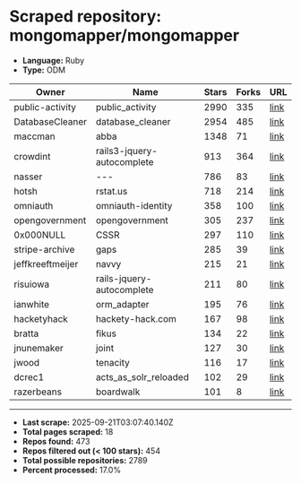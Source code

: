 # Scraped repository: mongomapper/mongomapper
* **Language:** Ruby
* **Type:** ODM

| Owner | Name | Stars | Forks | URL |
|---|---|---|---|---|
| public-activity | public_activity | 2990 | 335 | [link](https://github.com/public-activity/public_activity) |
| DatabaseCleaner | database_cleaner | 2954 | 485 | [link](https://github.com/DatabaseCleaner/database_cleaner) |
| maccman | abba | 1348 | 71 | [link](https://github.com/maccman/abba) |
| crowdint | rails3-jquery-autocomplete | 913 | 364 | [link](https://github.com/crowdint/rails3-jquery-autocomplete) |
| nasser | --- | 786 | 83 | [link](https://github.com/nasser/---) |
| hotsh | rstat.us | 718 | 214 | [link](https://github.com/hotsh/rstat.us) |
| omniauth | omniauth-identity | 358 | 100 | [link](https://github.com/omniauth/omniauth-identity) |
| opengovernment | opengovernment | 305 | 237 | [link](https://github.com/opengovernment/opengovernment) |
| 0x000NULL | CSSR | 297 | 110 | [link](https://github.com/0x000NULL/CSSR) |
| stripe-archive | gaps | 285 | 39 | [link](https://github.com/stripe-archive/gaps) |
| jeffkreeftmeijer | navvy | 215 | 21 | [link](https://github.com/jeffkreeftmeijer/navvy) |
| risuiowa | rails-jquery-autocomplete | 211 | 80 | [link](https://github.com/risuiowa/rails-jquery-autocomplete) |
| ianwhite | orm_adapter | 195 | 76 | [link](https://github.com/ianwhite/orm_adapter) |
| hacketyhack | hackety-hack.com | 167 | 98 | [link](https://github.com/hacketyhack/hackety-hack.com) |
| bratta | fikus | 134 | 22 | [link](https://github.com/bratta/fikus) |
| jnunemaker | joint | 127 | 30 | [link](https://github.com/jnunemaker/joint) |
| jwood | tenacity | 116 | 17 | [link](https://github.com/jwood/tenacity) |
| dcrec1 | acts_as_solr_reloaded | 102 | 29 | [link](https://github.com/dcrec1/acts_as_solr_reloaded) |
| razerbeans | boardwalk | 101 | 8 | [link](https://github.com/razerbeans/boardwalk) |

---
* **Last scrape:** 2025-09-21T03:07:40.140Z
* **Total pages scraped:** 18
* **Repos found:** 473
* **Repos filtered out (< 100 stars):** 454
* **Total possible repositories:** 2789
* **Percent processed:** 17.0%
